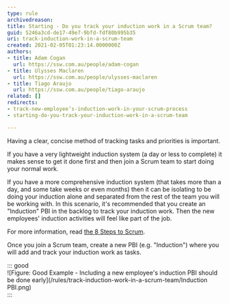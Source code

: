 ```yaml
---
type: rule
archivedreason: 
title: Starting - Do you track your induction work in a Scrum team?
guid: 5246a3cd-de17-49e7-9bfd-fdf80b995b35
uri: track-induction-work-in-a-scrum-team
created: 2021-02-05T01:23:14.0000000Z
authors:
- title: Adam Cogan
  url: https://ssw.com.au/people/adam-cogan
- title: Ulysses Maclaren
  url: https://ssw.com.au/people/ulysses-maclaren
- title: Tiago Araujo
  url: https://ssw.com.au/people/tiago-araujo
related: []
redirects:
- track-new-employee’s-induction-work-in-your-scrum-process
- starting-do-you-track-your-induction-work-in-a-scrum-team

---
```


Having a clear, concise method of tracking tasks and priorities is important.

If you have a very lightweight induction system (a day or less to complete) it makes sense to get it done first and then join a Scrum team to start doing your normal work.

If you have a more comprehensive induction system (that takes more than a day, and some take weeks or even months) then it can be isolating to be doing your induction alone and separated from the rest of the team you will be working with. In this scenario, it's recommended that you create an "Induction" PBI in the backlog to track your induction work. Then the new employees' induction activities will feel like part of the job.

For more information, read [the 8 Steps to Scrum](/do-you-know-the-8-steps-to-scrum).

<!--endintro-->

Once you join a Scrum team, create a new PBI (e.g. "Induction") where you will add and track your induction work as tasks.

::: good  
![Figure: Good Example - Including a new employee's induction PBI should be done early](/rules/track-induction-work-in-a-scrum-team/Induction PBI.png)  
:::

